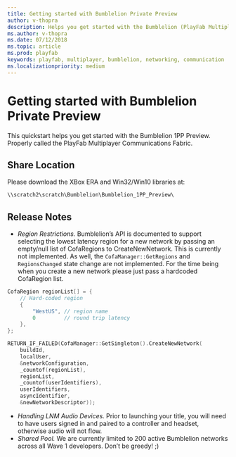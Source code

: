 ```yaml
---
title: Getting started with Bumblelion Private Preview
author: v-thopra
description: Helps you get started with the Bumblelion (PlayFab Multiplayer Communications Fabric) 1PP Preview.
ms.author: v-thopra
ms.date: 07/12/2018
ms.topic: article
ms.prod: playfab
keywords: playfab, multiplayer, bumblelion, networking, communication
ms.localizationpriority: medium
---
```


# Getting started with Bumblelion Private Preview

This quickstart helps you get started with the Bumblelion 1PP Preview. Properly called the PlayFab Multiplayer Communications Fabric.

## Share Location

Please download the XBox ERA and Win32/Win10 libraries at:

```cmd
\\scratch2\scratch\Bumblelion\Bumblelion_1PP_Preview\
```

## Release Notes

- *Region Restrictions.* Bumblelion’s API is documented to support selecting the lowest latency region for a new network by passing an empty/null list of CofaRegions to CreateNewNetwork. This is currently not implemented. As well, the `CofaManager::GetRegions` and `RegionsChanged` state change are not implemented. For the time being when you create a new network please just pass a hardcoded CofaRegion list.

```cpp
CofaRegion regionList[] = {
    // Hard-coded region
    {
        "WestUS", // region name 
        0         // round trip latency
    },
};

RETURN_IF_FAILED(CofaManager::GetSingleton().CreateNewNetwork(
    buildId,
    localUser,
    &networkConfiguration,
    _countof(regionList),
    regionList,
    _countof(userIdentifiers),
    userIdentifiers,
    asyncIdentifier,
    &newNetworkDescriptor));
```

- *Handling LNM Audio Devices.* Prior to launching your title, you will need to have users signed in and paired to a controller and headset, otherwise audio will not flow.
- *Shared Pool.* We are currently limited to 200 active Bumblelion networks across all Wave 1 developers. Don’t be greedy! ;)
